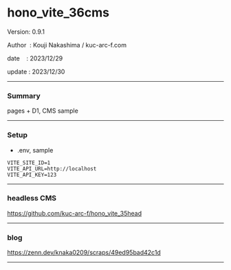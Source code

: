 ﻿# hono_vite_36cms

 Version: 0.9.1

 Author  : Kouji Nakashima / kuc-arc-f.com

 date    : 2023/12/29

 update  : 2023/12/30
***
### Summary

pages + D1, CMS sample

***
### Setup

* .env, sample

```
VITE_SITE_ID=1
VITE_API_URL=http://localhost
VITE_API_KEY=123
```

***
### headless CMS

https://github.com/kuc-arc-f/hono_vite_35head

***
### blog 

https://zenn.dev/knaka0209/scraps/49ed95bad42c1d

***


